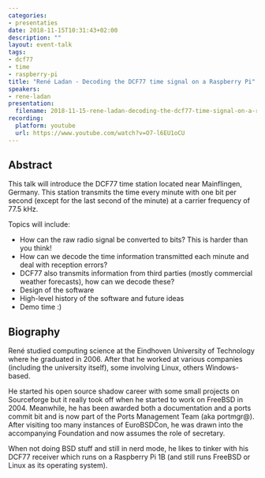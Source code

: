 ```yaml
---
categories:
- presentaties
date: 2018-11-15T10:31:43+02:00
description: ""
layout: event-talk
tags:
- dcf77
- time
- raspberry-pi
title: "René Ladan - Decoding the DCF77 time signal on a Raspberry Pi"
speakers:
- rene-ladan
presentation:
  filename: 2018-11-15-rene-ladan-decoding-the-dcf77-time-signal-on-a-raspberry-pi.pdf
recording:
  platform: youtube
  url: https://www.youtube.com/watch?v=O7-l6EU1oCU
---
```


## Abstract

This talk will introduce the DCF77 time station located near Mainflingen, Germany. This station transmits the time every minute with one bit per second (except for the last second of the minute) at a carrier frequency of 77.5 kHz.

Topics will include:

* How can the raw radio signal be converted to bits? This is harder than you think!
* How can we decode the time information transmitted each minute and deal with reception errors?
* DCF77 also transmits information from third parties (mostly commercial weather forecasts), how can we decode these?
* Design of the software
* High-level history of the software and future ideas
* Demo time :)

## Biography

René studied computing science at the Eindhoven University of Technology where he graduated in 2006. After that he worked at various companies (including the university itself), some involving Linux, others Windows-based.

He started his open source shadow career with some small projects on Sourceforge but it really took off when he started to work on FreeBSD in 2004. Meanwhile, he has been awarded both a documentation and a ports commit bit and is now part of the Ports Management Team (aka portmgr@). After visiting too many instances of EuroBSDCon, he was drawn into the accompanying Foundation and now assumes the role of secretary.

When not doing BSD stuff and still in nerd mode, he likes to tinker with his DCF77 receiver which runs on a Raspberry Pi 1B (and still runs FreeBSD or Linux as its operating system).